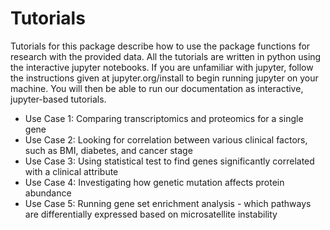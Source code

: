 # Tutorials

Tutorials for this package describe how to use the package functions for research with the provided data. All the tutorials are written in python using the interactive jupyter notebooks. If you are unfamiliar with jupyter, follow the instructions given at jupyter.org/install to begin running jupyter on your machine. You will then be able to run our documentation as interactive, jupyter-based tutorials.

<ul>
  <li>Use Case 1: Comparing transcriptomics and proteomics for a single gene</li>
<li>Use Case 2: Looking for correlation between various clinical factors, such as BMI, diabetes, and cancer stage</li>
<li>Use Case 3: Using statistical test to find genes significantly correlated with a clinical attribute</li>
<li>Use Case 4: Investigating how genetic mutation affects protein abundance</li>
<li>Use Case 5: Running gene set enrichment analysis - which pathways are differentially expressed based on microsatellite instability</li>
</ul>
